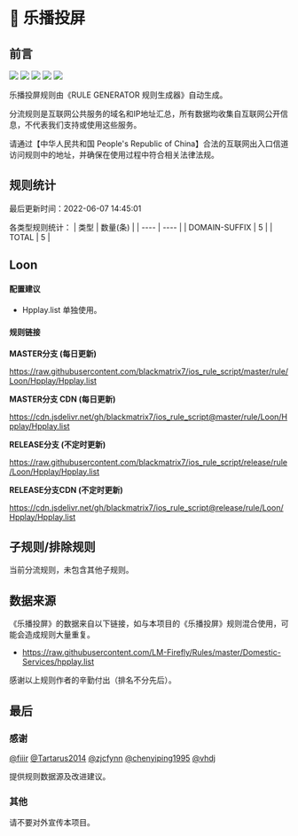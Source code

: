# 🧸 乐播投屏

## 前言

![](https://shields.io/badge/-移除重复规则-ff69b4) ![](https://shields.io/badge/-DOMAIN与DOMAIN--SUFFIX合并-green) ![](https://shields.io/badge/-DOMAIN--SUFFIX间合并-critical) ![](https://shields.io/badge/-DOMAIN--SUFFIX与DOMAIN--KEYWORD合并-blue) ![](https://shields.io/badge/-IP--CIDR(6)合并-blueviolet) 

乐播投屏规则由《RULE GENERATOR 规则生成器》自动生成。

分流规则是互联网公共服务的域名和IP地址汇总，所有数据均收集自互联网公开信息，不代表我们支持或使用这些服务。

请通过【中华人民共和国 People's Republic of China】合法的互联网出入口信道访问规则中的地址，并确保在使用过程中符合相关法律法规。

## 规则统计

最后更新时间：2022-06-07 14:45:01

各类型规则统计：
| 类型 | 数量(条)  | 
| ---- | ----  |
| DOMAIN-SUFFIX | 5  | 
| TOTAL | 5  | 


## Loon 

#### 配置建议
- Hpplay.list 单独使用。

#### 规则链接
**MASTER分支 (每日更新)**

https://raw.githubusercontent.com/blackmatrix7/ios_rule_script/master/rule/Loon/Hpplay/Hpplay.list

**MASTER分支 CDN (每日更新)**

https://cdn.jsdelivr.net/gh/blackmatrix7/ios_rule_script@master/rule/Loon/Hpplay/Hpplay.list

**RELEASE分支 (不定时更新)**

https://raw.githubusercontent.com/blackmatrix7/ios_rule_script/release/rule/Loon/Hpplay/Hpplay.list

**RELEASE分支CDN (不定时更新)**

https://cdn.jsdelivr.net/gh/blackmatrix7/ios_rule_script@release/rule/Loon/Hpplay/Hpplay.list

## 子规则/排除规则


当前分流规则，未包含其他子规则。

## 数据来源

《乐播投屏》的数据来自以下链接，如与本项目的《乐播投屏》规则混合使用，可能会造成规则大量重复。

- https://raw.githubusercontent.com/LM-Firefly/Rules/master/Domestic-Services/hpplay.list


感谢以上规则作者的辛勤付出（排名不分先后）。

## 最后

### 感谢

[@fiiir](https://github.com/fiiir) [@Tartarus2014](https://github.com/Tartarus2014) [@zjcfynn](https://github.com/zjcfynn) [@chenyiping1995](https://github.com/chenyiping1995) [@vhdj](https://github.com/vhdj)

提供规则数据源及改进建议。

### 其他

请不要对外宣传本项目。